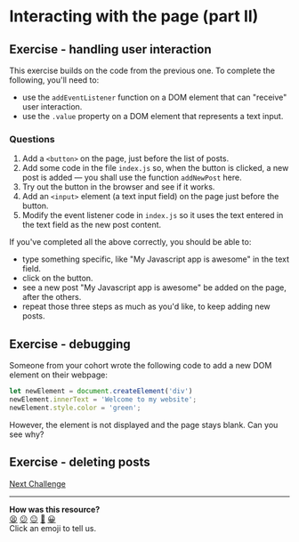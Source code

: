 # Interacting with the page (part II)

## Exercise - handling user interaction

This exercise builds on the code from the previous one. To complete the following, you'll need to: 
 * use the `addEventListener` function on a DOM element that can "receive" user interaction.
 * use the `.value` property on a DOM element that represents a text input.

### Questions

1. Add a `<button>` on the page, just before the list of posts.
2. Add some code in the file `index.js` so, when the button is clicked, a new post is added — you shall use the function `addNewPost` here.
3. Try out the button in the browser and see if it works.
4. Add an `<input>` element (a text input field) on the page just before the button. 
5. Modify the event listener code in `index.js` so it uses the text entered in the text field as the new post content.

If you've completed all the above correctly, you should be able to: 
 * type something specific, like "My Javascript app is awesome" in the text field.
 * click on the button.
 * see a new post "My Javascript app is awesome" be added on the page, after the others.
 * repeat those three steps as much as you'd like, to keep adding new posts.

## Exercise - debugging

Someone from your cohort wrote the following code to add a new DOM element on their webpage: 

```javascript
let newElement = document.createElement('div')
newElement.innerText = 'Welcome to my website';
newElement.style.color = 'green';
```

However, the element is not displayed and the page stays blank. Can you see why?

## Exercise - deleting posts



[Next Challenge](05_using_fetch.md)

<!-- BEGIN GENERATED SECTION DO NOT EDIT -->

---

**How was this resource?**  
[😫](https://airtable.com/shrUJ3t7KLMqVRFKR?prefill_Repository=makersacademy/javascript-web-applications&prefill_File=contents/04_user_interaction.md&prefill_Sentiment=😫) [😕](https://airtable.com/shrUJ3t7KLMqVRFKR?prefill_Repository=makersacademy/javascript-web-applications&prefill_File=contents/04_user_interaction.md&prefill_Sentiment=😕) [😐](https://airtable.com/shrUJ3t7KLMqVRFKR?prefill_Repository=makersacademy/javascript-web-applications&prefill_File=contents/04_user_interaction.md&prefill_Sentiment=😐) [🙂](https://airtable.com/shrUJ3t7KLMqVRFKR?prefill_Repository=makersacademy/javascript-web-applications&prefill_File=contents/04_user_interaction.md&prefill_Sentiment=🙂) [😀](https://airtable.com/shrUJ3t7KLMqVRFKR?prefill_Repository=makersacademy/javascript-web-applications&prefill_File=contents/04_user_interaction.md&prefill_Sentiment=😀)  
Click an emoji to tell us.

<!-- END GENERATED SECTION DO NOT EDIT -->
